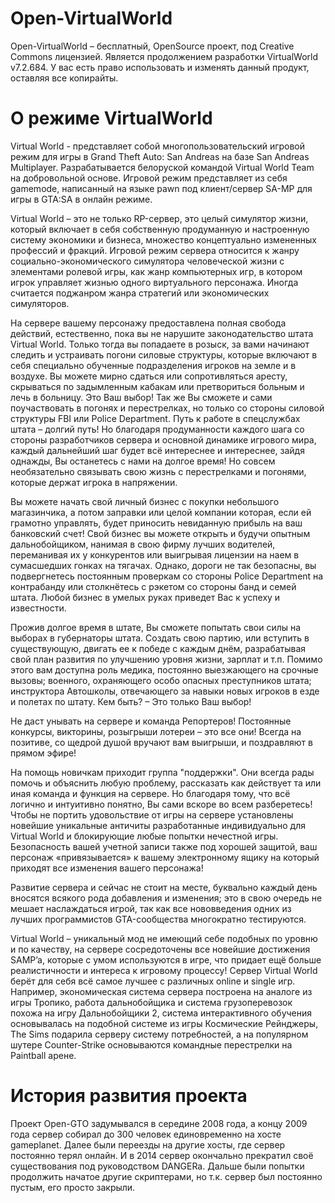 
Open-VirtualWorld 
========

Open-VirtualWorld  – бесплатный, OpenSource проект, под Creative Commons лицензией. Является продолжением разработки VirtualWorld  v7.2.684. У вас есть право использовать и изменять данный продукт, оставляя все копирайты.

О режиме VirtualWorld 
=======
Virtual World - представляет собой многопользовательский игровой режим для игры в Grand Theft Auto: San Andreas на базе San Andreas Multiplayer. Разрабатывается белоруской командой Virtual World Team на добровольной основе. Игровой режим представляет из себя gamemode, написанный на языке pawn под клиент/сервер SA-MP для игры в GTA:SA в онлайн режиме.

Virtual World – это не только RP-сервер, это целый симулятор жизни, который включает в себя собственную продуманную и настроенную систему экономики и бизнеса, множество концептуально измененных профессий и фракций. Игровой режим сервера относится к жанру социально-экономического симулятора человеческой жизни с элементами ролевой игры, как жанр компьютерных игр, в котором игрок управляет жизнью одного виртуального персонажа. Иногда считается поджанром жанра стратегий или экономических симуляторов.

На сервере вашему персонажу предоставлена полная свобода действий, естественно, пока вы не нарушите законодательство штата Virtual World. Только тогда вы попадаете в розыск, за вами начинают следить и устраивать погони силовые структуры, которые включают в себя специально обученные подразделения игроков на земле и в воздухе. Вы можете мирно сдаться или сопротивляться аресту, скрываться по задымленным кабакам или претвориться больным и лечь в больницу. Это Ваш выбор! Так же Вы сможете и сами поучаствовать в погонях и перестрелках, но только со стороны силовой структуры FBI или Police Department. Путь к работе в спецслужбах штата – долгий путь! Но благодаря продуманности каждого шага со стороны разработчиков сервера и основной динамике игрового мира, каждый дальнейший шаг будет всё интереснее и интереснее, зайдя однажды, Вы останетесь с нами на долгое время! Но совсем необязательно связывать свою жизнь с перестрелками и погонями, которые держат игрока в напряжении.

Вы можете начать свой личный бизнес с покупки небольшого магазинчика, а потом заправки или целой компании которая, если ей грамотно управлять, будет приносить невиданную прибыль на ваш банковский счет! Свой бизнес вы можете открыть и будучи опытным дальнобойщиком, нанимая в свою фирму лучших водителей, переманивая их у конкурентов или выигрывая лицензии на наем в сумасшедших гонках на тягачах. Однако, дороги не так безопасны, вы подвергнетесь постоянным проверкам со стороны Police Department на контрабанду или столкнётесь с рэкетом со стороны банд и семей штата.
Любой бизнес в умелых руках приведет Вас к успеху и известности.

Прожив долгое время в штате, Вы сможете попытать свои силы на выборах в губернаторы штата. Создать свою партию, или вступить в существующую, двигать ее к победе с каждым днём, разрабатывая свой план развития по улучшению уровня жизни, зарплат и т.п. Помимо этого вам доступна роль медика, постоянно выезжающего на срочные вызовы; военного, охраняющего особо опасных преступников штата; инструктора Автошколы, отвечающего за навыки новых игроков в езде и полетах по штату.
Кем быть? – Это только Ваш выбор!

Не даст унывать на сервере и команда Репортеров! Постоянные конкурсы, викторины, розыгрыши лотереи – это все они! Всегда на позитиве, со щедрой душой вручают вам выигрыши, и поздравляют в прямом эфире!

На помощь новичкам приходит группа "поддержки". Они всегда рады помочь и объяснить любую проблему, рассказать как действует та или иная команда и функция на сервере. Но благодаря тому, что всё логично и интуитивно понятно, Вы сами вскоре во всем разберетесь! Чтобы не портить удовольствие от игры на сервере установлены новейшие уникальные античиты разработанные индивидуально для Virtual World и блокирующие любые попытки нечестной игры. Безопасность вашей учетной записи также под хорошей защитой, ваш персонаж «привязывается» к вашему электронному ящику на который приходят все изменения вашего персонажа!

Развитие сервера и сейчас не стоит на месте, буквально каждый день вносятся всякого рода добавления и изменения; это в свою очередь не мешает наслаждаться игрой, так как все нововведения одних из лучших программистов GTA-сообщества многократно тестируются.

Virtual World – уникальный мод не имеющий себе подобных по уровню и по качеству, на сервере сосредоточены все новейшие достижения SAMP’a, которые с умом используются в игре, что придает ещё больше реалистичности и интереса к игровому процессу! Сервер Virtual World берёт для себя всё самое лучшее с различных online и single игр. Например, экономическая система сервера построена на аналоге из игры Тропико, работа дальнобойщика и система грузоперевозок похожа на игру Дальнобойщики 2, система интерактивного обучения основывалась на подобной системе из игры Космические Рейнджеры, The Sims подарила серверу систему потребностей, а на популярном шутере Counter-Strike основываются командные перестрелки на Paintball арене.

История развития проекта
=======
Проект Open-GTO задумывался в середине 2008 года, а концу 2009 года сервер собирал до 300 человек единовременно на хосте gameplanet. Далее были переезды на другие хосты, где сервер постоянно терял онлайн. И в 2014 сервер окончально прекратил своё существования под руководством DANGERa. Дальше были попытки продолжить начатое другие скриптерами, но т.к. сервер был постоянно пустым, его просто закрыли.
